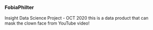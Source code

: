 ### FobiaPhilter
Insight Data Science Project - OCT 2020
this is a data product that can mask the clown face from YouTube video!
